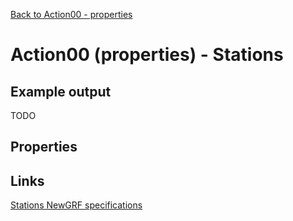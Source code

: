 [Back to Action00 - properties](../actions/action00.md)

# Action00 (properties) - Stations

## Example output

TODO

## Properties

## Links

[Stations NewGRF specifications](https://newgrf-specs.tt-wiki.net/wiki/Action0/Stations)        
